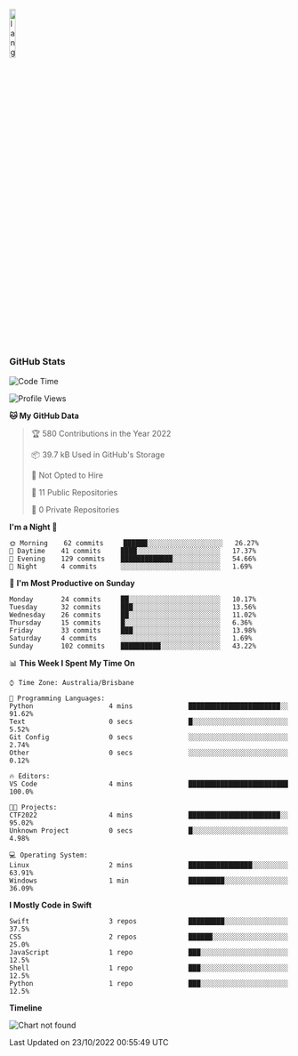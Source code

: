 <p align="left"><img width=15%" src="https://github.com/alansmathew/alansmathew/raw/master/lang.gif" alt="lang image here" /></p>

# <h3 align="left">GitHub Stats</h3>

<!--START_SECTION:waka-->
![Code Time](http://img.shields.io/badge/Code%20Time-72%20hrs%206%20mins-blue)

![Profile Views](http://img.shields.io/badge/Profile%20Views-0-blue)

**🐱 My GitHub Data** 

> 🏆 580 Contributions in the Year 2022
 > 
> 📦 39.7 kB Used in GitHub's Storage 
 > 
> 🚫 Not Opted to Hire
 > 
> 📜 11 Public Repositories 
 > 
> 🔑 0 Private Repositories  
 > 
**I'm a Night 🦉** 

```text
🌞 Morning    62 commits     ██████░░░░░░░░░░░░░░░░░░░   26.27% 
🌆 Daytime    41 commits     ████░░░░░░░░░░░░░░░░░░░░░   17.37% 
🌃 Evening    129 commits    █████████████░░░░░░░░░░░░   54.66% 
🌙 Night      4 commits      ░░░░░░░░░░░░░░░░░░░░░░░░░   1.69%

```
📅 **I'm Most Productive on Sunday** 

```text
Monday       24 commits     ██░░░░░░░░░░░░░░░░░░░░░░░   10.17% 
Tuesday      32 commits     ███░░░░░░░░░░░░░░░░░░░░░░   13.56% 
Wednesday    26 commits     ██░░░░░░░░░░░░░░░░░░░░░░░   11.02% 
Thursday     15 commits     █░░░░░░░░░░░░░░░░░░░░░░░░   6.36% 
Friday       33 commits     ███░░░░░░░░░░░░░░░░░░░░░░   13.98% 
Saturday     4 commits      ░░░░░░░░░░░░░░░░░░░░░░░░░   1.69% 
Sunday       102 commits    ██████████░░░░░░░░░░░░░░░   43.22%

```


📊 **This Week I Spent My Time On** 

```text
⌚︎ Time Zone: Australia/Brisbane

💬 Programming Languages: 
Python                   4 mins              ███████████████████████░░   91.62% 
Text                     0 secs              █░░░░░░░░░░░░░░░░░░░░░░░░   5.52% 
Git Config               0 secs              ░░░░░░░░░░░░░░░░░░░░░░░░░   2.74% 
Other                    0 secs              ░░░░░░░░░░░░░░░░░░░░░░░░░   0.12%

🔥 Editors: 
VS Code                  4 mins              █████████████████████████   100.0%

🐱‍💻 Projects: 
CTF2022                  4 mins              ███████████████████████░░   95.02% 
Unknown Project          0 secs              █░░░░░░░░░░░░░░░░░░░░░░░░   4.98%

💻 Operating System: 
Linux                    2 mins              ████████████████░░░░░░░░░   63.91% 
Windows                  1 min               █████████░░░░░░░░░░░░░░░░   36.09%

```

**I Mostly Code in Swift** 

```text
Swift                    3 repos             █████████░░░░░░░░░░░░░░░░   37.5% 
CSS                      2 repos             ██████░░░░░░░░░░░░░░░░░░░   25.0% 
JavaScript               1 repo              ███░░░░░░░░░░░░░░░░░░░░░░   12.5% 
Shell                    1 repo              ███░░░░░░░░░░░░░░░░░░░░░░   12.5% 
Python                   1 repo              ███░░░░░░░░░░░░░░░░░░░░░░   12.5%

```


**Timeline**

![Chart not found](https://raw.githubusercontent.com/samh06/samh06/master/charts/bar_graph.png) 


 Last Updated on 23/10/2022 00:55:49 UTC
<!--END_SECTION:waka-->
